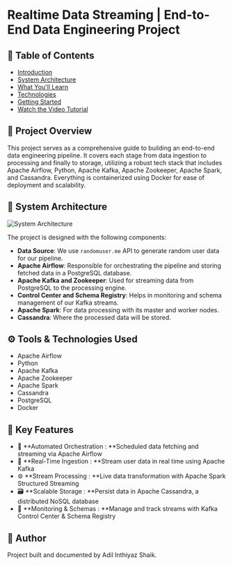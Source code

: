 # Realtime Data Streaming | End-to-End Data Engineering Project

## 📖 Table of Contents
- [Introduction](#Project-Overview)
- [System Architecture](#system-architecture)
- [What You'll Learn](#what-youll-learn)
- [Technologies](#technologies)
- [Getting Started](#getting-started)
- [Watch the Video Tutorial](#watch-the-video-tutorial)

## 🚀 Project Overview

This project serves as a comprehensive guide to building an end-to-end data engineering pipeline. It covers each stage from data ingestion to processing and finally to storage, utilizing a robust tech stack that includes Apache Airflow, Python, Apache Kafka, Apache Zookeeper, Apache Spark, and Cassandra. Everything is containerized using Docker for ease of deployment and scalability.

## 🧱 System Architecture

![System Architecture](https://github.com/airscholar/e2e-data-engineering/blob/main/Data%20engineering%20architecture.png)

The project is designed with the following components:

- **Data Source**: We use `randomuser.me` API to generate random user data for our pipeline.
- **Apache Airflow**: Responsible for orchestrating the pipeline and storing fetched data in a PostgreSQL database.
- **Apache Kafka and Zookeeper**: Used for streaming data from PostgreSQL to the processing engine.
- **Control Center and Schema Registry**: Helps in monitoring and schema management of our Kafka streams.
- **Apache Spark**: For data processing with its master and worker nodes.
- **Cassandra**: Where the processed data will be stored.

## ⚙️ Tools & Technologies Used

- Apache Airflow
- Python
- Apache Kafka
- Apache Zookeeper
- Apache Spark
- Cassandra
- PostgreSQL
- Docker

## 🔑 Key Features
- 🔁 **Automated Orchestration : **Scheduled data fetching and streaming via Apache Airflow
- 📡 **Real-Time Ingestion : **Stream user data in real time using Apache Kafka
- ⚙️ **Stream Processing : **Live data transformation with Apache Spark Structured Streaming
- 🗃️ **Scalable Storage : **Persist data in Apache Cassandra, a distributed NoSQL database
- 🧭 **Monitoring & Schemas : **Manage and track streams with Kafka Control Center & Schema Registry




## 🤝 Author
Project built and documented by Adil Inthiyaz Shaik.
